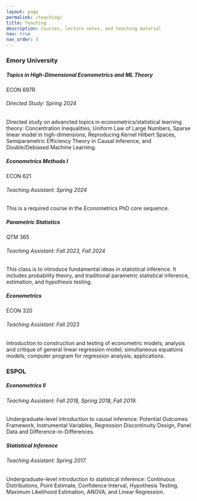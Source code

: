 ```yaml
---
layout: page
permalink: /teaching/
title: Teaching
description: Courses, lecture notes, and teaching material
nav: true
nav_order: 3
---
```


<h3 class="mt-4">Emory University</h3>

<div class="card mt-3">
  <div class="p-3">
    <div class="row">
      <div class="col-sm-10">
        <h5 class="font-weight-bold">Topics in High-Dimensional Econometrics and ML Theory</h5>
      </div>
      <div class="col-sm-2 text-left text-sm-right">
        <span class="badge font-weight-bold danger-color-dark text-uppercase align-middle">
            ECON 697R
        </span>
      </div>
    </div>
    <h6 class="font-italic mt-2 mt-sm-0">Directed Study: Spring 2024</h6>
    Directed study on advancted topics in econometrics/statistical learning theory: Concentration Inequalities, Uniform Law of Large Numbers, Sparse linear model in high-dimensions, Reproducing Kernel Hilbert Spaces, Semiparametric Efficiency Theory in Causal Inference, and Double/Debiased Machine Learning.
  </div>
</div>

<div class="card mt-3">
  <div class="p-3">
    <div class="row">
      <div class="col-sm-10">
        <h5 class="font-weight-bold">Econometrics Methods I</h5>
      </div>
      <div class="col-sm-2 text-left text-sm-right">
        <span class="badge font-weight-bold danger-color-dark text-uppercase align-middle">
            ECON 621
        </span>
      </div>
    </div>
    <h6 class="font-italic mt-2 mt-sm-0">Teaching Assistant: Spring 2024</h6>
    This is a required course in the Econometrics PhD core sequence.
  </div>
</div>


<div class="card mt-3">
  <div class="p-3">
    <div class="row">
      <div class="col-sm-10">
        <h5 class="font-weight-bold">Parametric Statistics</h5>
      </div>
      <div class="col-sm-2 text-left text-sm-right">
        <span class="badge font-weight-bold danger-color-dark text-uppercase align-middle">
            QTM 365
        </span>
      </div>
    </div>
    <h6 class="font-italic mt-2 mt-sm-0">Teaching Assistant: Fall 2023, Fall 2024</h6>
    This class is to introduce fundamental ideas in statistical inference. It includes probability theory, and traditional parametric statistical inference, estimation, and hypothesis testing.
  </div>
</div>

<div class="card mt-3">
  <div class="p-3">
    <div class="row">
      <div class="col-sm-10">
        <h5 class="font-weight-bold">Econometrics</h5>
      </div>
      <div class="col-sm-2 text-left text-sm-right">
        <span class="badge font-weight-bold danger-color-dark text-uppercase align-middle">
            ECON 320
        </span>
      </div>
    </div>
    <h6 class="font-italic mt-2 mt-sm-0">Teaching Assistant: Fall 2023</h6>
    Introduction to construction and testing of econometric models; analysis and critique of general linear regression model; simultaneous equations models; computer program for regression analysis; applications.
  </div>
</div>

<h3 class="mt-4">ESPOL</h3>

<div class="card mt-3">
  <div class="p-3">
    <div class="row">
      <div class="col-sm-10">
        <h5 class="font-weight-bold">Econometrics II</h5>
      </div>
    </div>
    <h6 class="font-italic mt-2 mt-sm-0">Teaching Assistant: Fall 2018, Spring 2018, Fall 2019.</h6>
    Undergraduate-level introduction to causal inference: Potential Outcomes Framework, Instrumental Variables, Regression Discontinuity Design, Panel Data and Difference-in-Differences.
  </div>
</div>

<div class="card mt-3">
  <div class="p-3">
    <div class="row">
      <div class="col-sm-10">
        <h5 class="font-weight-bold">Statistical Inference</h5>
      </div>
    </div>
    <h6 class="font-italic mt-2 mt-sm-0">Teaching Assistant: Spring 2017.</h6>
    Undergraduate-level introduction to statistical inference: Continuous Distributions, Point Estimate, Confidence Interval, Hypothesis Testing, Maximum Likelihood Estimation, ANOVA, and Linear Regression.
  </div>
</div>
